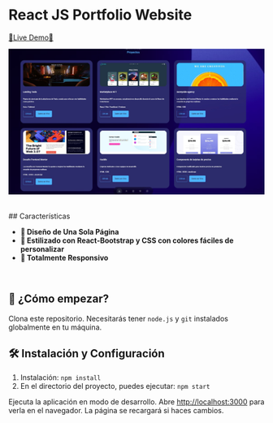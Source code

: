 # React JS Portfolio Website

[🔗Live Demo🔗](https://portfolio-xi-roan-58.vercel.app/)

![Protfolio Website](src/assets/portfolio.jpg)

<br/>
## Características

- **📖 Diseño de Una Sola Página**
- **🎨 Estilizado con React-Bootstrap y CSS con colores fáciles de personalizar**
- **📱 Totalmente Responsivo**

<br />

## 🚀 ¿Cómo empezar?

Clona este repositorio. Necesitarás tener `node.js` y `git` instalados globalmente en tu máquina.

## 🛠 Instalación y Configuración

1. Instalación: `npm install`
2. En el directorio del proyecto, puedes ejecutar: `npm start`

Ejecuta la aplicación en modo de desarrollo. Abre [http://localhost:3000](http://localhost:3000) para verla en el navegador. La página se recargará si haces cambios.

<br />
